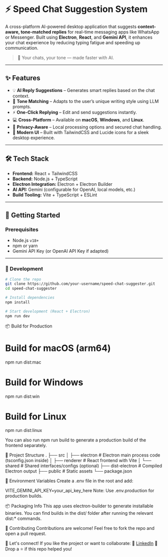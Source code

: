 # ⚡ Speed Chat Suggestion System

A cross-platform AI-powered desktop application that suggests **context-aware, tone-matched replies** for real-time messaging apps like WhatsApp or Messenger. Built using **Electron**, **React**, and **Gemini API**, it enhances your chat experience by reducing typing fatigue and speeding up communication.

> 🧠 Your chats, your tone — made faster with AI.

---

## ✨ Features

- 💡 **AI Reply Suggestions** – Generates smart replies based on the chat context.
- 🧬 **Tone Matching** – Adapts to the user’s unique writing style using LLM prompts.
- ⚡ **One-Click Replying** – Edit and send suggestions instantly.
- 💻 **Cross-Platform** – Available on **macOS**, **Windows**, and **Linux**.
- 🔐 **Privacy-Aware** – Local processing options and secured chat handling.
- 🎨 **Modern UI** – Built with TailwindCSS and Lucide icons for a sleek desktop experience.

---

## 🛠️ Tech Stack

- **Frontend:** React + TailwindCSS
- **Backend:** Node.js + TypeScript
- **Electron Integration:** Electron + Electron Builder
- **AI API:** Gemini (configurable for OpenAI, local models, etc.)
- **Build Tooling:** Vite + TypeScript + ESLint

---

## 🚀 Getting Started

### Prerequisites

- Node.js `v18+`
- npm or yarn
- Gemini API Key (or OpenAI API Key if adapted)

---

### 🧪 Development

```bash
# Clone the repo
git clone https://github.com/your-username/speed-chat-suggester.git
cd speed-chat-suggester

# Install dependencies
npm install

# Start development (React + Electron)
npm run dev

```

📦 Build for Production

# Build for macOS (arm64)
npm run dist:mac

# Build for Windows
npm run dist:win

# Build for Linux
npm run dist:linux

You can also run npm run build to generate a production build of the frontend separately.


📁 Project Structure
.
├── src
│   ├── electron         # Electron main process code (tsconfig.json inside)
│   ├── renderer         # React frontend with Vite
│   └── shared           # Shared interfaces/configs (optional)
├── dist-electron        # Compiled Electron output
├── public               # Static assets
└── package.json


🔑 Environment Variables
Create a .env file in the root and add:

VITE_GEMINI_API_KEY=your_api_key_here
Note: Use .env.production for production builds.

📦 Packaging Info
This app uses electron-builder to generate installable binaries. You can find builds in the dist/ folder after running the relevant dist:* commands.

🤝 Contributing
Contributions are welcome! Feel free to fork the repo and open a pull request.

🔗 Let's connect!
If you like the project or want to collaborate:
💼 [LinkedIn](https://www.linkedin.com/in/faraz-mohammed-162289227)
💬 Drop a ⭐ if this repo helped you!
